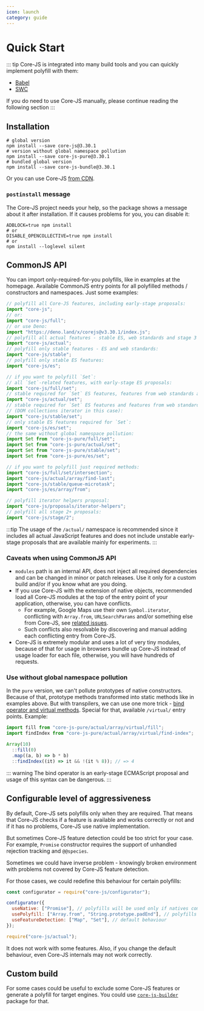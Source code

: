 ```yaml
---
icon: launch
category: guide
---
```


# Quick Start

::: tip
Core-JS is integrated into many build tools and you can quickly implement polyfill with them:

- [Babel](./babel.md)
- [SWC](./swc.md)

If you do need to use Core-JS manually, please continue reading the following section
:::

## Installation

```shell
# global version
npm install --save core-js@3.30.1
# version without global namespace pollution
npm install --save core-js-pure@3.30.1
# bundled global version
npm install --save core-js-bundle@3.30.1
```

Or you can use Core-JS [from CDN](https://www.jsdelivr.com/package/npm/core-js-bundle).

### `postinstall` message

The Core-JS project needs your help, so the package shows a message about it after installation. If it causes problems for you, you can disable it:

```shell
ADBLOCK=true npm install
# or
DISABLE_OPENCOLLECTIVE=true npm install
# or
npm install --loglevel silent
```

## CommonJS API

You can import only-required-for-you polyfills, like in examples at the homepage. Available CommonJS entry points for all polyfilled methods / constructors and namespaces. Just some examples:

```js
// polyfill all Core-JS features, including early-stage proposals:
import "core-js";
// or:
import "core-js/full";
// or use Deno:
import "https://deno.land/x/corejs@v3.30.1/index.js";
// polyfill all actual features - stable ES, web standards and stage 3 ES proposals:
import "core-js/actual";
// polyfill only stable features - ES and web standards:
import "core-js/stable";
// polyfill only stable ES features:
import "core-js/es";

// if you want to polyfill `Set`:
// all `Set`-related features, with early-stage ES proposals:
import "core-js/full/set";
// stable required for `Set` ES features, features from web standards and stage 3 ES proposals:
import "core-js/actual/set";
// stable required for `Set` ES features and features from web standards
// (DOM collections iterator in this case):
import "core-js/stable/set";
// only stable ES features required for `Set`:
import "core-js/es/set";
// the same without global namespace pollution:
import Set from "core-js-pure/full/set";
import Set from "core-js-pure/actual/set";
import Set from "core-js-pure/stable/set";
import Set from "core-js-pure/es/set";

// if you want to polyfill just required methods:
import "core-js/full/set/intersection";
import "core-js/actual/array/find-last";
import "core-js/stable/queue-microtask";
import "core-js/es/array/from";

// polyfill iterator helpers proposal:
import "core-js/proposals/iterator-helpers";
// polyfill all stage 2+ proposals:
import "core-js/stage/2";
```

:::tip
The usage of the `/actual/` namespace is recommended since it includes all actual JavaScript features and does not include unstable early-stage proposals that are available mainly for experiments.
:::

### Caveats when using CommonJS API

- `modules` path is an internal API, does not inject all required dependencies and can be changed in minor or patch releases. Use it only for a custom build and/or if you know what are you doing.
- If you use Core-JS with the extension of native objects, recommended load all Core-JS modules at the top of the entry point of your application, otherwise, you can have conflicts.
  - For example, Google Maps use their own `Symbol.iterator`, conflicting with `Array.from`, `URLSearchParams` and/or something else from Core-JS, see [related issues](https://github.com/zloirock/core-js/search?q=Google+Maps&type=Issues).
  - Such conflicts also resolvable by discovering and manual adding each conflicting entry from Core-JS.
- Core-JS is extremely modular and uses a lot of very tiny modules, because of that for usage in browsers bundle up Core-JS instead of usage loader for each file, otherwise, you will have hundreds of requests.

### Use without global namespace pollution

In the `pure` version, we can't pollute prototypes of native constructors. Because of that, prototype methods transformed into static methods like in examples above. But with transpilers, we can use one more trick - [bind operator and virtual methods](https://github.com/tc39/proposal-bind-operator). Special for that, available `/virtual/` entry points. Example:

```js
import fill from "core-js-pure/actual/array/virtual/fill";
import findIndex from "core-js-pure/actual/array/virtual/find-index";

Array(10)
  ::fill(0)
  .map((a, b) => b * b)
  ::findIndex((it) => it && !(it % 8)); // => 4
```

::: warning
The bind operator is an early-stage ECMAScript proposal and usage of this syntax can be dangerous.
:::

## Configurable level of aggressiveness

By default, Core-JS sets polyfills only when they are required. That means that Core-JS checks if a feature is available and works correctly or not and if it has no problems, Core-JS use native implementation.

But sometimes Core-JS feature detection could be too strict for your case. For example, `Promise` constructor requires the support of unhandled rejection tracking and `@@species`.

Sometimes we could have inverse problem - knowingly broken environment with problems not covered by Core-JS feature detection.

For those cases, we could redefine this behaviour for certain polyfills:

```js
const configurator = require("core-js/configurator");

configurator({
  useNative: ["Promise"], // polyfills will be used only if natives completely unavailable
  usePolyfill: ["Array.from", "String.prototype.padEnd"], // polyfills will be used anyway
  useFeatureDetection: ["Map", "Set"], // default behaviour
});

require("core-js/actual");
```

It does not work with some features. Also, if you change the default behaviour, even Core-JS internals may not work correctly.

## Custom build

For some cases could be useful to exclude some Core-JS features or generate a polyfill for target engines. You could use [`core-js-builder`](/packages/core-js-builder) package for that.
